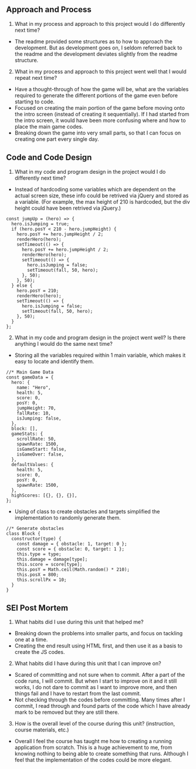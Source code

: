 ## Approach and Process

1. What in my process and approach to this project would I do differently next time?

- The readme provided some structures as to how to approach the development. But as development goes on, I seldom referred back to the readme and the development deviates slightly from the readme structure.

2. What in my process and approach to this project went well that I would repeat next time?

- Have a thought-through of how the game will be, what are the variables required to generate the different portions of the game even before starting to code.
- Focused on creating the main portion of the game before moving onto the intro screen (instead of creating it sequentially). If I had started from the intro screen, it would have been more confusing where and how to place the main game codes.
- Breaking down the game into very small parts, so that I can focus on creating one part every single day.

## Code and Code Design

1. What in my code and program design in the project would I do differently next time?

- Instead of hardcoding some variables which are dependent on the actual screen size, these info could be retrived via jQuery and stored as a variable. (For example, the max height of 210 is hardcoded, but the div height could have been retrived via jQuery.)

```
const jumpUp = (hero) => {
  hero.isJumping = true;
  if (hero.posY < 210 - hero.jumpHeight) {
    hero.posY += hero.jumpHeight / 2;
    renderHero(hero);
    setTimeout(() => {
      hero.posY += hero.jumpHeight / 2;
      renderHero(hero);
      setTimeout(() => {
        hero.isJumping = false;
        setTimeout(fall, 50, hero);
      }, 50);
    }, 50);
  } else {
    hero.posY = 210;
    renderHero(hero);
    setTimeout(() => {
      hero.isJumping = false;
      setTimeout(fall, 50, hero);
    }, 50);
  }
};
```

2. What in my code and program design in the project went well? Is there anything I would do the same next time?

- Storing all the variables required within 1 main variable, which makes it easy to locate and identify them.

```
//* Main Game Data
const gameData = {
  hero: {
    name: "Hero",
    health: 5,
    score: 0,
    posY: 0,
    jumpHeight: 70,
    fallRate: 10,
    isJumping: false,
  },
  block: [],
  gameStats: {
    scrollRate: 50,
    spawnRate: 1500,
    isGameStart: false,
    isGameOver: false,
  },
  defaultValues: {
    health: 5,
    score: 0,
    posY: 0,
    spawnRate: 1500,
  },
  highScores: [{}, {}, {}],
};
```

- Using of class to create obstacles and targets simplified the implementation to randomly generate them.

```
//* Generate obstacles
class Block {
  constructor(type) {
    const damage = { obstacle: 1, target: 0 };
    const score = { obstacle: 0, target: 1 };
    this.type = type;
    this.damage = damage[type];
    this.score = score[type];
    this.posY = Math.ceil(Math.random() * 210);
    this.posX = 800;
    this.scrollPx = 10;
  }
}
```

## SEI Post Mortem

1. What habits did I use during this unit that helped me?

- Breaking down the problems into smaller parts, and focus on tackling one at a time.
- Creating the end result using HTML first, and then use it as a basis to create the JS codes.

2. What habits did I have during this unit that I can improve on?

- Scared of committing and not sure when to commit. After a part of the code runs, I will commit. But when I start to improve on it and it still works, I do not dare to commit as I want to improve more, and then things fail and I have to restart from the last commit.
- Not checking through the codes before committing. Many times after I commit, I read through and found parts of the code which I have already mark to be removed but they are still there.

3. How is the overall level of the course during this unit? (instruction, course materials, etc.)

- Overall I feel the course has taught me how to creating a running application from scratch. This is a huge achievement to me, from knowing nothing to being able to create something that runs. Although I feel that the implementation of the codes could be more elegant.
